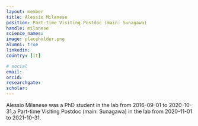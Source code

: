 ```yaml
---
layout: member
title: Alessio Milanese
position: Part-time Visiting Postdoc (main: Sunagawa)
handle: milanese
science_names:
image: placeholder.png
alumni: true
linkedin:
country: [it]

# social
email:
orcid:
researchgate:
scholar:
---
```


Alessio Milanese was a PhD student in the lab from 2016-09-01 to 2020-10-31,a Part-time Visiting Postdoc (main: Sunagawa) in the lab from 2020-11-01 to 2021-10-31.